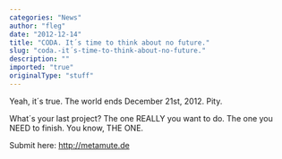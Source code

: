 ```yaml
---
categories: "News"
author: "fleg"
date: "2012-12-14"
title: "CODA. It´s time to think about no future."
slug: "coda.-it´s-time-to-think-about-no-future."
description: ""
imported: "true"
originalType: "stuff"
---
```



Yeah, it´s true.
The world ends December 21st, 2012. Pity.

What´s your last project?
The one REALLY you want to do.
The one you NEED to finish.
You know, THE ONE.

Submit here: http://metamute.de